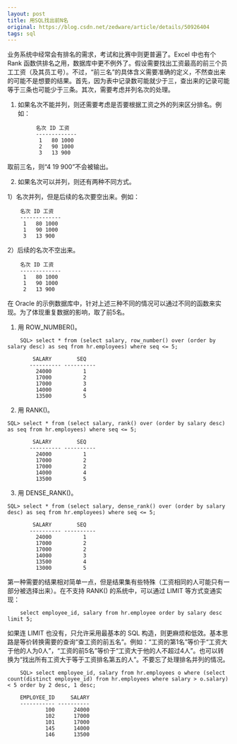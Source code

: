```yaml
---
layout: post
title: 用SQL找出前N名
original: https://blog.csdn.net/zedware/article/details/50926404
tags: sql
---
```


业务系统中经常会有排名的需求，考试和比赛中则更普遍了。Excel 中也有个 Rank 函数供排名之用，数据库中更不例外了。假设需要找出工资最高的前三个员工工资（及其员工号）。不过，“前三名”的具体含义需要准确的定义，不然查出来的可能不是想要的结果。首先，因为表中记录数可能就少于三，查出来的记录可能等于三条也可能少于三条。其次，需要考虑并列名次的处理。

1. 如果名次不能并列，则还需要考虑是否要根据工资之外的列来区分排名。例如：

```
	     名次 ID 工资
	     -------------
	      1   80 1000
	      2   90 1000
	      3   13 900
```	    

取前三名，则“4   19 900”不会被输出。
	
2. 如果名次可以并列，则还有两种不同方式。

1）名次并列，但是后续的名次要空出来。例如：

```
	名次 ID 工资
	-------------
	 1   80 1000
	 1   90 1000
	 3   13 900
```

2）后续的名次不空出来。

```
	名次 ID 工资
	-------------
	 1   80 1000
	 1   90 1000
	 2   13 900
```	

在 Oracle 的示例数据库中，针对上述三种不同的情况可以通过不同的函数来实现。为了体现重复数据的影响，取了前5名。

1. 用 ROW_NUMBER()。

```
	SQL> select * from (select salary, row_number() over (order by salary desc) as seq from hr.employees) where seq <= 5;
	
		SALARY        SEQ
	   ---------- ----------
		 24000          1
		 17000          2
		 17000          3
		 14000          4
		 13500          5
```

2. 用 RANK()。

```
SQL> select * from (select salary, rank() over (order by salary desc) as seq from hr.employees) where seq <= 5;
	
		SALARY        SEQ
	   ---------- ----------
		 24000          1
		 17000          2
		 17000          2
		 14000          4
		 13500          5
```	

3. 用 DENSE_RANK()。	

```
SQL> select * from (select salary, dense_rank() over (order by salary desc) as seq from hr.employees) where seq <= 5;
	
		SALARY        SEQ
	   ---------- ----------
		 24000          1
		 17000          2
		 17000          2
		 14000          3
		 13500          4
		 13000          5
```	


第一种需要的结果相对简单一点，但是结果集有些特殊（工资相同的人可能只有一部分被选择出来）。在不支持 RANK() 的系统中，可以通过 LIMIT 等方式变通实现：

```
	select employee_id, salary from hr.employee order by salary desc limit 5;
```
	
如果连 LIMIT 也没有，只允许采用最基本的 SQL 构造，则更麻烦和低效。基本思路是等价转换需要的查询“查工资的前五名”。例如：“工资的第1名”等价于“工资大于他的人为0人”，“工资的前5名”等价于“工资大于他的人不超过4人”。也可以转换为“找出所有工资大于等于工资排名第五的人”。不要忘了处理排名并列的情况。

```
	SQL> select employee_id, salary from hr.employees o where (select count(distinct employee_id) from hr.employees where salary > o.salary) < 5 order by 2 desc, 1 desc;
	
	EMPLOYEE_ID     SALARY
	----------- ----------
	        100      24000
	        102      17000
	        101      17000
	        145      14000
	        146      13500
```	
